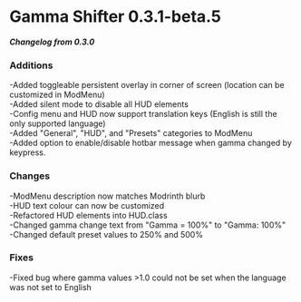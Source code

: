 # Gamma Shifter 0.3.1-beta.5
***Changelog from 0.3.0***

### Additions
-Added toggleable persistent overlay in corner of screen (location can be customized in ModMenu)<br>
-Added silent mode to disable all HUD elements<br>
-Config menu and HUD now support translation keys (English is still the only supported language) <br>
-Added "General", "HUD", and "Presets" categories to ModMenu <br>
-Added option to enable/disable hotbar message when gamma changed by keypress. <br>

### Changes
-ModMenu description now matches Modrinth blurb <br>
-HUD text colour can now be customized <br>
-Refactored HUD elements into HUD.class <br>
-Changed gamma change text from "Gamma = 100%" to "Gamma: 100%" <br>
-Changed default preset values to 250% and 500% <br>

### Fixes
-Fixed bug where gamma values >1.0 could not be set when the language was not set to English <br>
